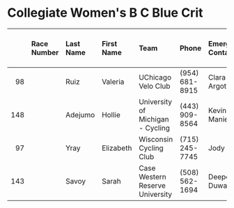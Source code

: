 # Collegiate Women's B C Blue Crit

|     | Race Number   | Last Name   | First Name   | Team                             | Phone          | Emergency Contact   | Emergency Phone   | USAC License   | ZIP        |   USAC Category Road | Category Entered / Merchandise Ordered   |
|----:|:--------------|:------------|:-------------|:---------------------------------|:---------------|:--------------------|:------------------|:---------------|:-----------|---------------------:|:-----------------------------------------|
|  98 |               | Ruiz        | Valeria      | UChicago Velo Club               | (954) 681-8915 | Clara Argote        | (305) 890-7558    | 653061         | 60637-3434 |                    4 | Collegiate Women's B/C Blue Crit         |
| 148 |               | Adejumo     | Hollie       | University of Michigan - Cycling | (443) 909-8564 | Kevin Manieri       | (734) 223-1523    | 499487         | 48197      |                    4 | Collegiate Women's B/C Blue Crit         |
|  97 |               | Yray        | Elizabeth    | Wisconsin Cycling Club           | (715) 245-7745 | Jody Yray           | (715) 832-4956    | ONE DAY        | 54016      |                  nan | Collegiate Women's B/C Blue Crit         |
| 143 |               | Savoy       | Sarah        | Case Western Reserve University  | (508) 562-1694 | Deepesh Duwadi      | (413) 858-7379    | 467590         | 44120      |                  nan | Collegiate Women's B/C Blue Crit         |